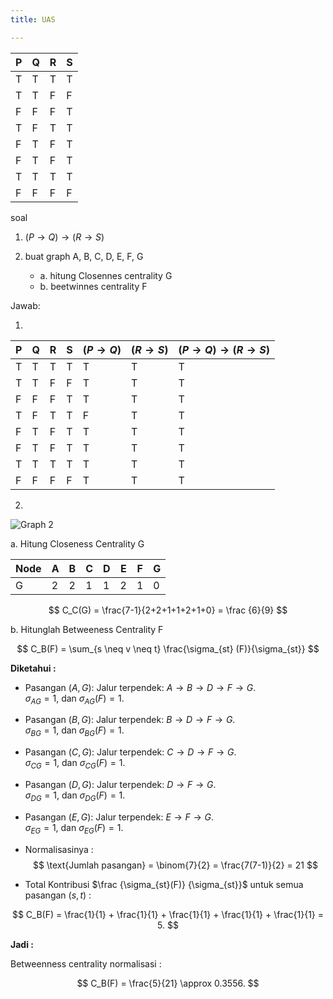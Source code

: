 ```yaml
---
title: UAS

---
```




| P   | Q   | R   | S   |
| --- | --- | --- | --- |
|  T   |   T  |    T |   T  |
|  T   |   T  |    F |   F  |
|  F   |   F  |    F |   T  |
|  T   |   F  |    T |   T  |
|  F   |   T  |    F |   T  |
|  F   |   T  |    F |   T  |
|  T   |   T  |    T |   T  |
|  F   |   F  |    F |   F  |

soal 

1. $(P \to Q) \to (R \to S)$

2. buat graph A, B, C, D, E, F, G 
    - a. hitung Closennes centrality G
    - b. beetwinnes centrality F

Jawab:

1. 
| P   | Q   | R   | S   | $(P \to Q)$ |  $(R \to S)$   |   $(P \to Q) \to (R \to S)$  |
| --- | --- | --- | --- | ---------- | --- | --- |
| T   | T   | T   | T   | T          |  T   |   T  |
| T   | T   | F   | F   | T          |   T  |  T   |
| F   | F   | F   | T   |  T          |   T  |   T  |
| T   | F   | T   | T   |  F          |   T  |   T  |
| F   | T   | F   | T   |  T          |   T  |   T  |
| F   | T   | F   | T   |  T          |  T   |    T |
| T   | T   | T   | T   |   T         |  T   |    T |
| F   | F   | F   | F   |   T         |   T  |    T |

2. 
![Graph 2](https://hackmd.io/_uploads/BJ4iSG4N1l.png)

a. Hitung Closeness Centrality G
    
| Node | A    | B    | C    |  D   |  E   |   F  |   G  |
| ---- | ---- | ---- | --- | --- | --- | --- | --- |
| G | 2 | 2 |  1   |  1   |   2  | 1    |   0  |

$$
C_C(G) = \frac{7-1}{2+2+1+1+2+1+0} = \frac {6}{9}
$$

b. Hitunglah Betweeness Centrality F

$$
C_B(F) = \sum_{s \neq v \neq t} \frac{\sigma_{st} (F)}{\sigma_{st}}
$$

**Diketahui :**

- Pasangan $(A, G)$:
   Jalur terpendek: $A \to B \to D \to F \to G$.  
   $\sigma_{AG} = 1$, dan $\sigma_{AG}(F) = 1$.

- Pasangan $(B, G)$:
   Jalur terpendek: $B \to D \to F \to G$.  
   $\sigma_{BG} = 1$, dan $\sigma_{BG}(F) = 1$.

- Pasangan $(C, G)$:
   Jalur terpendek: $C \to D \to F \to G$.  
   $\sigma_{CG} = 1$, dan $\sigma_{CG}(F) = 1$.

- Pasangan $(D, G)$:
   Jalur terpendek: $D \to F \to G$.  
   $\sigma_{DG} = 1$, dan $\sigma_{DG}(F) = 1$.

- Pasangan $(E, G)$:
   Jalur terpendek: $E \to F \to G$.  
   $\sigma_{EG} = 1$, dan $\sigma_{EG}(F) = 1$.

- Normalisasinya : 
$$
\text{Jumlah pasangan} = \binom{7}{2} = \frac{7(7-1)}{2} = 21
$$

- Total Kontribusi $\frac {\sigma_{st}(F)} {\sigma_{st}}$ untuk semua pasangan $(s,t)$ : 

$$
C_B(F) = \frac{1}{1} + \frac{1}{1} + \frac{1}{1} + \frac{1}{1} + \frac{1}{1} = 5.
$$

**Jadi :**

Betweenness centrality normalisasi : 

$$
C_B(F) = \frac{5}{21} \approx 0.3556.
$$